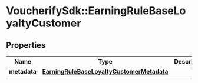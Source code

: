 # VoucherifySdk::EarningRuleBaseLoyaltyCustomer

## Properties

| Name | Type | Description | Notes |
| ---- | ---- | ----------- | ----- |
| **metadata** | [**EarningRuleBaseLoyaltyCustomerMetadata**](EarningRuleBaseLoyaltyCustomerMetadata.md) |  | [optional] |


